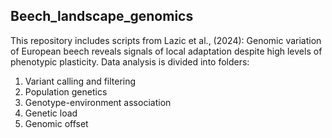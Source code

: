## Beech_landscape_genomics

This repository includes scripts from Lazic et al., (2024): Genomic variation of European beech reveals signals of local adaptation despite high levels of phenotypic plasticity.
Data analysis is divided into folders:
1. Variant calling and filtering
2. Population genetics
3. Genotype-environment association
4. Genetic load
5. Genomic offset

